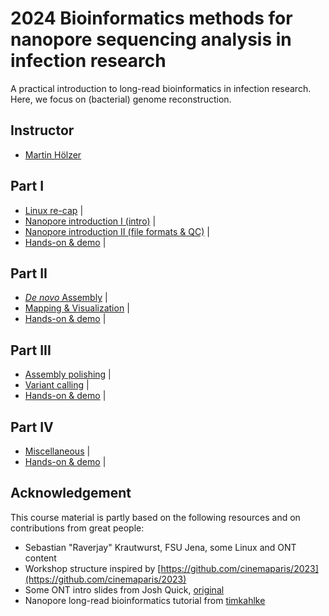 # 2024 Bioinformatics methods for nanopore sequencing analysis in infection research

A practical introduction to long-read bioinformatics in infection research. Here, we focus on (bacterial) genome reconstruction.

## Instructor

* [Martin Hölzer](https://hoelzer.github.io)

## Part I 

* [Linux re-cap](day01-tuesday/linux.md) |
* [Nanopore introduction I (intro)](day01-tuesday/nanopore.md) |
* [Nanopore introduction II (file formats & QC)](day01-tuesday/nanopore.md) |
* [Hands-on & demo](day01-tuesday/hands-on.md) |

## Part II

* [_De novo_ Assembly](day02-wednesday/assembly.md) |
* [Mapping & Visualization](day02-wednesday/mapping.md) |
* [Hands-on & demo](day02-wednesday/hands-on.md) |

## Part III

* [Assembly polishing](day03-thursday/polishing.md) |
* [Variant calling](day03-thursday/variant-calling.md) |
* [Hands-on & demo](day03-thursday/hands-on.md) |

## Part IV

* [Miscellaneous](day04-friday/README.md) |
* [Hands-on & demo](day04-friday/hands-on.md) |

## Acknowledgement

This course material is partly based on the following resources and on contributions from great people:

* Sebastian "Raverjay" Krautwurst, FSU Jena, some Linux and ONT content
* Workshop structure inspired by [https://github.com/cinemaparis/2023](https://github.com/cinemaparis/2023)
* Some ONT intro slides from Josh Quick, [original](https://github.com/cinemaparis/2023/blob/main/day1-Tuesday/slides-Quick.pdf)
* Nanopore long-read bioinformatics tutorial from [timkahlke](https://timkahlke.github.io/LongRead_tutorials)